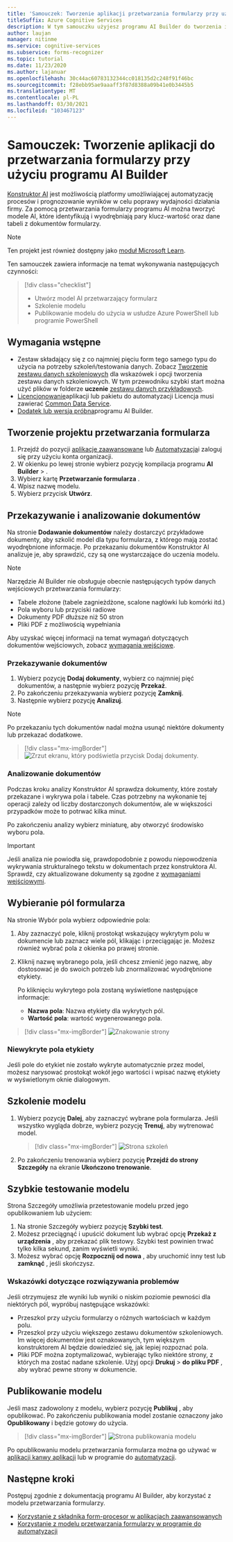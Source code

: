 ```yaml
---
title: 'Samouczek: Tworzenie aplikacji przetwarzania formularzy przy użyciu konstruktora AI — aparat rozpoznawania formularzy'
titleSuffix: Azure Cognitive Services
description: W tym samouczku użyjesz programu AI Builder do tworzenia i uczenia aplikacji do przetwarzania formularzy.
author: laujan
manager: nitinme
ms.service: cognitive-services
ms.subservice: forms-recognizer
ms.topic: tutorial
ms.date: 11/23/2020
ms.author: lajanuar
ms.openlocfilehash: 30c44ac60783132344cc018135d2c248f91f46bc
ms.sourcegitcommit: f28ebb95ae9aaaff3f87d8388a09b41e0b3445b5
ms.translationtype: MT
ms.contentlocale: pl-PL
ms.lasthandoff: 03/30/2021
ms.locfileid: "103467123"
---
```

# <a name="tutorial-create-a-form-processing-app-with-ai-builder"></a>Samouczek: Tworzenie aplikacji do przetwarzania formularzy przy użyciu programu AI Builder

[Konstruktor AI](/ai-builder/overview) jest możliwością platformy umożliwiającej automatyzację procesów i prognozowanie wyników w celu poprawy wydajności działania firmy. Za pomocą przetwarzania formularzy programu AI można tworzyć modele AI, które identyfikują i wyodrębniają pary klucz-wartość oraz dane tabeli z dokumentów formularzy.

> [!NOTE]
> Ten projekt jest również dostępny jako [moduł Microsoft Learn](/learn/modules/get-started-with-form-processing/).

Ten samouczek zawiera informacje na temat wykonywania następujących czynności:

> [!div class="checklist"]
> * Utwórz model AI przetwarzający formularz
> * Szkolenie modelu
> * Publikowanie modelu do użycia w usłudze Azure PowerShell lub programie PowerShell

## <a name="prerequisites"></a>Wymagania wstępne

* Zestaw składający się z co najmniej pięciu form tego samego typu do użycia na potrzeby szkoleń/testowania danych. Zobacz [Tworzenie zestawu danych szkoleniowych](./build-training-data-set.md) dla wskazówek i opcji tworzenia zestawu danych szkoleniowych. W tym przewodniku szybki start można użyć plików w folderze **uczenie** [zestawu danych przykładowych](https://go.microsoft.com/fwlink/?linkid=2128080).
* [Licencjonowanie](https://go.microsoft.com/fwlink/?linkid=2085130)aplikacji lub pakietu do automatyzacji Licencja musi zawierać [Common Data Service](https://powerplatform.microsoft.com/common-data-service/).
* [Dodatek lub wersja próbna](https://go.microsoft.com/fwlink/?LinkId=2113956&clcid=0x409)programu AI Builder.


## <a name="create-a-form-processing-project"></a>Tworzenie projektu przetwarzania formularza

1. Przejdź do pozycji [aplikacje zaawansowane](https://make.powerapps.com/) lub [Automatyzacja](https://flow.microsoft.com/signin)i zaloguj się przy użyciu konta organizacji.
1. W okienku po lewej stronie wybierz pozycję kompilacja programu **AI Builder**  >  .
1. Wybierz kartę **Przetwarzanie formularza** .
1. Wpisz nazwę modelu.
1. Wybierz przycisk **Utwórz**.

## <a name="upload-and-analyze-documents"></a>Przekazywanie i analizowanie dokumentów

Na stronie **Dodawanie dokumentów** należy dostarczyć przykładowe dokumenty, aby szkolić model dla typu formularza, z którego mają zostać wyodrębnione informacje. Po przekazaniu dokumentów Konstruktor AI analizuje je, aby sprawdzić, czy są one wystarczające do uczenia modelu.

> [!NOTE]
> Narzędzie AI Builder nie obsługuje obecnie następujących typów danych wejściowych przetwarzania formularzy:
>
> - Tabele złożone (tabele zagnieżdżone, scalone nagłówki lub komórki itd.)
> - Pola wyboru lub przyciski radiowe
> - Dokumenty PDF dłuższe niż 50 stron
> - Pliki PDF z możliwością wypełniania
>
> Aby uzyskać więcej informacji na temat wymagań dotyczących dokumentów wejściowych, zobacz [wymagania wejściowe](./overview.md#input-requirements).

### <a name="upload-your-documents"></a>Przekazywanie dokumentów

1. Wybierz pozycję **Dodaj dokumenty**, wybierz co najmniej pięć dokumentów, a następnie wybierz pozycję **Przekaż**.
1. Po zakończeniu przekazywania wybierz pozycję **Zamknij**.
1. Następnie wybierz pozycję **Analizuj**.

> [!NOTE] 
> Po przekazaniu tych dokumentów nadal można usunąć niektóre dokumenty lub przekazać dodatkowe.

> [!div class="mx-imgBorder"]
> ![Zrzut ekranu, który podświetla przycisk Dodaj dokumenty.](./media/tutorial-ai-builder/add-documents-page.png)

### <a name="analyze-your-documents"></a>Analizowanie dokumentów

Podczas kroku analizy Konstruktor AI sprawdza dokumenty, które zostały przekazane i wykrywa pola i tabele. Czas potrzebny na wykonanie tej operacji zależy od liczby dostarczonych dokumentów, ale w większości przypadków może to potrwać kilka minut.

Po zakończeniu analizy wybierz miniaturę, aby otworzyć środowisko wyboru pola.

> [!IMPORTANT]
> Jeśli analiza nie powiodła się, prawdopodobnie z powodu niepowodzenia wykrywania strukturalnego tekstu w dokumentach przez konstruktora AI. Sprawdź, czy aktualizowane dokumenty są zgodne z [wymaganiami wejściowymi](./overview.md#input-requirements).

## <a name="select-your-form-fields"></a>Wybieranie pól formularza

Na stronie Wybór pola wybierz odpowiednie pola:

1. Aby zaznaczyć pole, kliknij prostokąt wskazujący wykrytym polu w dokumencie lub zaznacz wiele pól, klikając i przeciągając je. Możesz również wybrać pola z okienka po prawej stronie.
1. Kliknij nazwę wybranego pola, jeśli chcesz zmienić jego nazwę, aby dostosować je do swoich potrzeb lub znormalizować wyodrębnione etykiety.

    Po kliknięciu wykrytego pola zostaną wyświetlone następujące informacje:

    - **Nazwa pola**: Nazwa etykiety dla wykrytych pól.
    - **Wartość pola**: wartość wygenerowanego pola.

> [!div class="mx-imgBorder"]
> ![Znakowanie strony](./media/tutorial-ai-builder/select-fields-page.png)

### <a name="label-undetected-fields"></a>Niewykryte pola etykiety

Jeśli pole do etykiet nie zostało wykryte automatycznie przez model, możesz narysować prostokąt wokół jego wartości i wpisać nazwę etykiety w wyświetlonym oknie dialogowym.

## <a name="train-your-model"></a>Szkolenie modelu

1. Wybierz pozycję **Dalej**, aby zaznaczyć wybrane pola formularza. Jeśli wszystko wygląda dobrze, wybierz pozycję **Trenuj**, aby wytrenować model.

    > [!div class="mx-imgBorder"]
    > ![Strona szkoleń](./media/tutorial-ai-builder/summary-train-page.png)
1. Po zakończeniu trenowania wybierz pozycję **Przejdź do strony Szczegóły** na ekranie **Ukończono trenowanie**.
## <a name="quick-test-your-model"></a>Szybkie testowanie modelu

Strona Szczegóły umożliwia przetestowanie modelu przed jego opublikowaniem lub użyciem:

1. Na stronie Szczegóły wybierz pozycję **Szybki test**.
2. Możesz przeciągnąć i upuścić dokument lub wybrać opcję **Przekaż z urządzenia** , aby przekazać plik testowy. Szybki test powinien trwać tylko kilka sekund, zanim wyświetli wyniki.
3. Możesz wybrać opcję **Rozpocznij od nowa** , aby uruchomić inny test lub **zamknąć** , jeśli skończysz.

### <a name="troubleshooting-tips"></a>Wskazówki dotyczące rozwiązywania problemów

Jeśli otrzymujesz złe wyniki lub wyniki o niskim poziomie pewności dla niektórych pól, wypróbuj następujące wskazówki:

- Przeszkol przy użyciu formularzy o różnych wartościach w każdym polu.
- Przeszkol przy użyciu większego zestawu dokumentów szkoleniowych. Im więcej dokumentów jest oznakowanych, tym większym konstruktorem AI będzie dowiedzieć się, jak lepiej rozpoznać pola.
- Pliki PDF można zoptymalizować, wybierając tylko niektóre strony, z których ma zostać nadane szkolenie. Użyj opcji **Drukuj**  >  **do pliku PDF** , aby wybrać pewne strony w dokumencie.

## <a name="publish-your-model"></a>Publikowanie modelu

Jeśli masz zadowolony z modelu, wybierz pozycję **Publikuj**  , aby opublikować. Po zakończeniu publikowania model zostanie oznaczony jako **Opublikowany** i będzie gotowy do użycia.

> [!div class="mx-imgBorder"]
> ![Strona publikowania modelu](./media/tutorial-ai-builder/model-page.png)

Po opublikowaniu modelu przetwarzania formularza można go używać w [aplikacji kanwy aplikacji](/ai-builder/form-processor-component-in-powerapps) lub w programie do [automatyzacji](/ai-builder/form-processing-model-in-flow).

## <a name="next-steps"></a>Następne kroki

Postępuj zgodnie z dokumentacją programu AI Builder, aby korzystać z modelu przetwarzania formularzy.

* [Korzystanie z składnika form-procesor w aplikacjach zaawansowanych](/ai-builder/form-processor-component-in-powerapps)
* [Korzystanie z modelu przetwarzania formularzy w programie do automatyzacji](/ai-builder/form-processing-model-in-flow)